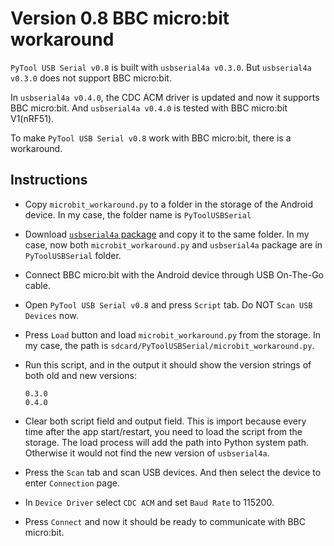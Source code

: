 # Version 0.8 BBC micro:bit workaround

`PyTool USB Serial v0.8` is built with `usbserial4a v0.3.0`.
But `usbserial4a v0.3.0` does not support BBC micro:bit.

In `usbserial4a v0.4.0`, the CDC ACM driver is updated and now it supports BBC micro:bit.
And `usbserial4a v0.4.0` is tested with BBC micro:bit V1(nRF51).

To make `PyTool USB Serial v0.8` work with BBC micro:bit, there is a workaround.

## Instructions
* Copy `microbit_workaround.py` to a folder in the storage of the Android device.
  In my case, the folder name is `PyToolUSBSerial`

* Download [`usbserial4a` package](https://github.com/jacklinquan/usbserial4a) and copy it to the same folder.
  In my case, now both `microbit_workaround.py` and `usbserial4a` package are in `PyToolUSBSerial` folder.

* Connect BBC micro:bit with the Android device through USB On-The-Go cable.

* Open `PyTool USB Serial v0.8` and press `Script` tab.
  Do NOT `Scan USB Devices` now.

* Press `Load` button and load `microbit_workaround.py` from the storage.
  In my case, the path is `sdcard/PyToolUSBSerial/microbit_workaround.py`.

* Run this script, and in the output it should show the version strings of both old and new versions:
  ```
  0.3.0
  0.4.0
  ```

* Clear both script field and output field.
  This is import because every time after the app start/restart, you need to load the script from the storage.
  The load process will add the path into Python system path.
  Otherwise it would not find the new version of `usbserial4a`.

* Press the `Scan` tab and scan USB devices. And then select the device to enter `Connection` page.

* In `Device Driver` select `CDC ACM` and set `Baud Rate` to 115200.

* Press `Connect` and now it should be ready to communicate with BBC micro:bit.
